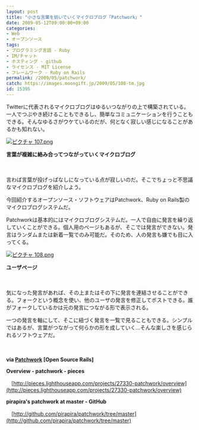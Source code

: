 ```yaml
---
layout: post
title: "小さな言葉を紡いでいくマイクロブログ「Patchwork」"
date: 2009-05-12T09:00:00+09:00
categories:
- Web
- オープンソース
tags: 
- プログラミング言語 - Ruby
- IM/チャット
- ホスティング - github
- ライセンス - MIT License
- フレームワーク - Ruby on Rails
permalink: /2009/05/patchwork/
catch: https://images.moongift.jp/2009/05/108-tm.jpg
id: 15395
---
```

Twitterに代表されるマイクロブログはゆるいつながりの上で構築されている。一人でつぶやき続けることもできるし、簡単なコミュニケーションを行うこともできる。そんなゆるさがウケているのだが、何となく寂しい感じになることがあるかも知れない。

  

[![ピクチャ 107.png](https://images.moongift.jp/2009/05/107-tm.jpg)](https://images.moongift.jp/2009/05/107.png)  
  
**言葉が複雑に絡み合ってつながっていくマイクロブログ**

  

　

  

言わば言葉が投げっぱなしになっている点が寂しいのだ。そこでちょっと不思議なマイクロブログを紹介しよう。

  

今回紹介するオープンソース・ソフトウェアはPatchwork、Ruby on Rails製のマイクロブログシステムだ。

  
<!--more-->

Patchworkは基本的にはマイクロブログシステムだ。一人で自由に発言を繰り返していくことができる。個人用のページもあるが、そこでは発言ができない。発言はランダムまたは新着一覧でのみ可能だ。そのため、人の発言も嫌でも目に入ってくる。

  

[![ピクチャ 108.png](https://images.moongift.jp/2009/05/108-tm.jpg)](https://images.moongift.jp/2009/05/108.png)  
  
**ユーザページ**

  

　

  

気になった発言があれば、その上またはその下に発言を連結させることができる。フォークという概念を使い、他のユーザの発言を修正してポストできる。誰がフォークしているかは元の発言につながる形で表示される。

  

一つの発言を軸にして、そこに紐づく発言を一覧で見ることもできる。シンプルではあるが、言葉がつながって何らかの形を成していく…そんな楽しさを感じられるソフトウェアだ。

  

　

  

**via [Patchwork](http://www.opensourcerails.com/projects/52013-Patchwork) [Open Source Rails]**

  

**Overview - patchwork - pieces**  
  
　[http://pieces.lighthouseapp.com/projects/27330-patchwork/overview](http://pieces.lighthouseapp.com/projects/27330-patchwork/overview)

  

**pirapira's patchwork at master - GitHub**  
  
　[http://github.com/pirapira/patchwork/tree/master](http://github.com/pirapira/patchwork/tree/master)

  
